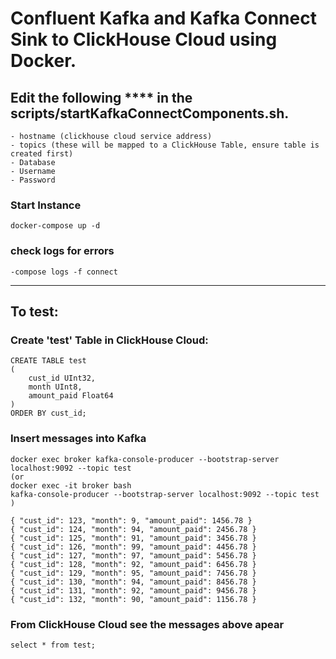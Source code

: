 # Confluent Kafka and Kafka Connect Sink to ClickHouse Cloud using Docker.

## Edit the following **** in the scripts/startKafkaConnectComponents.sh.
```
- hostname (clickhouse cloud service address)
- topics (these will be mapped to a ClickHouse Table, ensure table is created first)
- Database
- Username
- Password
```

### Start Instance
```
docker-compose up -d
```

### check logs for errors
```
-compose logs -f connect
```

-----------------------------------------------------------------------
## To test:

### Create 'test' Table in ClickHouse Cloud:
```
CREATE TABLE test
(
    cust_id UInt32,
    month UInt8,
    amount_paid Float64
)
ORDER BY cust_id;
```
### Insert messages into Kafka
```
docker exec broker kafka-console-producer --bootstrap-server localhost:9092 --topic test
(or
docker exec -it broker bash
kafka-console-producer --bootstrap-server localhost:9092 --topic test
)

{ "cust_id": 123, "month": 9, "amount_paid": 1456.78 }
{ "cust_id": 124, "month": 94, "amount_paid": 2456.78 }
{ "cust_id": 125, "month": 91, "amount_paid": 3456.78 }
{ "cust_id": 126, "month": 99, "amount_paid": 4456.78 }
{ "cust_id": 127, "month": 97, "amount_paid": 5456.78 }
{ "cust_id": 128, "month": 92, "amount_paid": 6456.78 }
{ "cust_id": 129, "month": 95, "amount_paid": 7456.78 }
{ "cust_id": 130, "month": 94, "amount_paid": 8456.78 }
{ "cust_id": 131, "month": 92, "amount_paid": 9456.78 }
{ "cust_id": 132, "month": 90, "amount_paid": 1156.78 }
```
### From ClickHouse Cloud see the messages above apear
```
select * from test;
```

